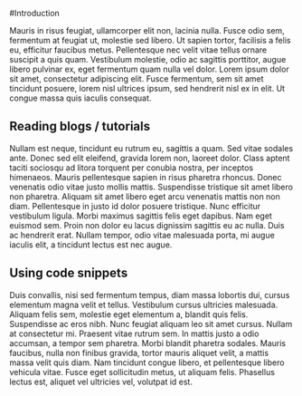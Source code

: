 #Introduction

Mauris in risus feugiat, ullamcorper elit non, lacinia nulla. Fusce odio sem, fermentum at feugiat ut, molestie sed libero. Ut sapien tortor, facilisis a felis eu, efficitur faucibus metus. Pellentesque nec velit vitae tellus ornare suscipit a quis quam. Vestibulum molestie, odio ac sagittis porttitor, augue libero pulvinar ex, eget fermentum quam nulla vel dolor. Lorem ipsum dolor sit amet, consectetur adipiscing elit. Fusce fermentum, sem sit amet tincidunt posuere, lorem nisl ultrices ipsum, sed hendrerit nisl ex in elit. Ut congue massa quis iaculis consequat.

## <a name="read_blogs"></a>Reading  blogs / tutorials

Nullam est neque, tincidunt eu rutrum eu, sagittis a quam. Sed vitae sodales ante. Donec sed elit eleifend, gravida lorem non, laoreet dolor. Class aptent taciti sociosqu ad litora torquent per conubia nostra, per inceptos himenaeos. Mauris pellentesque sapien in risus pharetra rhoncus. Donec venenatis odio vitae justo mollis mattis. Suspendisse tristique sit amet libero non pharetra. Aliquam sit amet libero eget arcu venenatis mattis non non diam. Pellentesque in justo id dolor posuere tristique. Nunc efficitur vestibulum ligula. Morbi maximus sagittis felis eget dapibus. Nam eget euismod sem. Proin non dolor eu lacus dignissim sagittis eu ac nulla. Duis ac hendrerit erat. Nullam tempor, odio vitae malesuada porta, mi augue iaculis elit, a tincidunt lectus est nec augue.


## <a name="use_snippets"></a>Using code snippets

Duis convallis, nisi sed fermentum tempus, diam massa lobortis dui, cursus elementum magna velit et tellus. Vestibulum cursus ultricies malesuada. Aliquam felis sem, molestie eget elementum a, blandit quis felis. Suspendisse ac eros nibh. Nunc feugiat aliquam leo sit amet cursus. Nullam at consectetur mi. Praesent vitae rutrum sem. In mattis justo a odio accumsan, a tempor sem pharetra. Morbi blandit pharetra sodales. Mauris faucibus, nulla non finibus gravida, tortor mauris aliquet velit, a mattis massa velit quis diam. Nam tincidunt congue libero, et pellentesque libero vehicula vitae. Fusce eget sollicitudin metus, ut aliquam felis. Phasellus lectus est, aliquet vel ultricies vel, volutpat id est.


